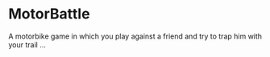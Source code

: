 # MotorBattle
A motorbike game in which you play against a friend and try to trap him with your trail ...
